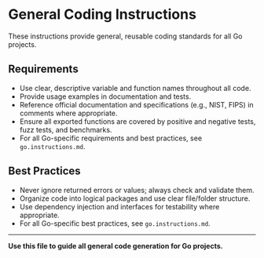 # General Coding Instructions

These instructions provide general, reusable coding standards for all Go projects.

## Requirements
- Use clear, descriptive variable and function names throughout all code.
- Provide usage examples in documentation and tests.
- Reference official documentation and specifications (e.g., NIST, FIPS) in comments where appropriate.
- Ensure all exported functions are covered by positive and negative tests, fuzz tests, and benchmarks.
- For all Go-specific requirements and best practices, see `go.instructions.md`.

## Best Practices
- Never ignore returned errors or values; always check and validate them.
- Organize code into logical packages and use clear file/folder structure.
- Use dependency injection and interfaces for testability where appropriate.
- For all Go-specific best practices, see `go.instructions.md`.

---

**Use this file to guide all general code generation for Go projects.**
